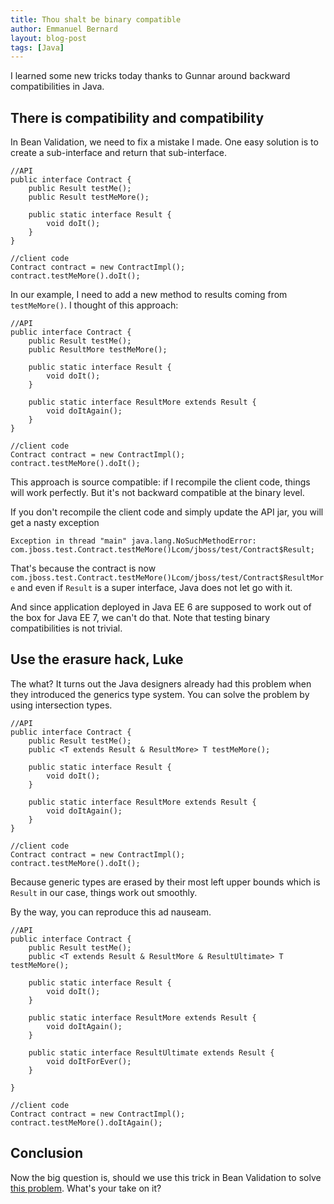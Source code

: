 ```yaml
---
title: Thou shalt be binary compatible
author: Emmanuel Bernard
layout: blog-post
tags: [Java]
---
```

I learned some new tricks today thanks to Gunnar around backward compatibilities
in Java.

## There is compatibility and compatibility

In Bean Validation, we need to fix a mistake I made. One easy solution is to create
a sub-interface and return that sub-interface.

    //API
    public interface Contract {
        public Result testMe();
        public Result testMeMore();

        public static interface Result {
            void doIt();
        }
    }

    //client code
    Contract contract = new ContractImpl();
    contract.testMeMore().doIt();

In our example, I need to add a new method to results coming from `testMeMore()`.
I thought of this approach:

    //API
    public interface Contract {
        public Result testMe();
        public ResultMore testMeMore();

        public static interface Result {
            void doIt();
        }

        public static interface ResultMore extends Result {
            void doItAgain();
        }
    }

    //client code
    Contract contract = new ContractImpl();
    contract.testMeMore().doIt();

This approach is source compatible: if I recompile the client code,
things will work perfectly. But it's not backward compatible at the 
binary level.

If you don't recompile the client code and simply update the API jar,
you will get a nasty exception

    Exception in thread "main" java.lang.NoSuchMethodError: com.jboss.test.Contract.testMeMore()Lcom/jboss/test/Contract$Result;

That's because the contract is now `com.jboss.test.Contract.testMeMore()Lcom/jboss/test/Contract$ResultMore`
and even if `Result` is a super interface, Java does not let go with it.

And since application deployed in Java EE 6 are supposed to work out of the box for
Java EE 7, we can't do that. Note that testing binary compatibilities is not
trivial.

## Use the erasure hack, Luke

The what? It turns out the Java designers already had this problem when they
introduced the generics type system. You can solve the problem by using
intersection types.

    //API
    public interface Contract {
        public Result testMe();
        public <T extends Result & ResultMore> T testMeMore();

        public static interface Result {
            void doIt();
        }

        public static interface ResultMore extends Result {
            void doItAgain();
        }
    }

    //client code
    Contract contract = new ContractImpl();
    contract.testMeMore().doIt();

Because generic types are erased by their most left upper bounds which is 
`Result` in our case, things work out smoothly.

By the way, you can reproduce this ad nauseam.

    //API
    public interface Contract {
        public Result testMe();
        public <T extends Result & ResultMore & ResultUltimate> T testMeMore();

        public static interface Result {
            void doIt();
        }

        public static interface ResultMore extends Result {
            void doItAgain();
        }

        public static interface ResultUltimate extends Result {
            void doItForEver();
        }

    }

    //client code
    Contract contract = new ContractImpl();
    contract.testMeMore().doItAgain();

## Conclusion

Now the big question is, should we use this trick in Bean Validation to solve
[this problem](http://beanvalidation.org/proposals/BVAL-221/).
What's your take on it?
